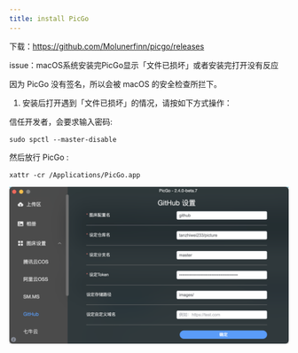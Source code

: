 ```yaml
---
title: install PicGo
---
```




下载：https://github.com/Molunerfinn/picgo/releases

issue：macOS系统安装完PicGo显示「文件已损坏」或者安装完打开没有反应

因为 PicGo 没有签名，所以会被 macOS 的安全检查所拦下。

1. 安装后打开遇到「文件已损坏」的情况，请按如下方式操作：

信任开发者，会要求输入密码:

```shell
sudo spctl --master-disable
```

然后放行 PicGo :

```shell
xattr -cr /Applications/PicGo.app
```

![image-20240603162116578](https://raw.githubusercontent.com/tanzhiwei233/picture/master/images/image-20240603162116578.png)